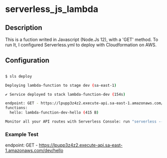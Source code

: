 # serverless_js_lambda

## Description

This is a fuction writed in Javascript (Node.Js 12), with a 'GET' method. To run It, I configured Serverless.yml to deploy with Cloudformation on AWS.

## Configuration

```bash

$ sls deploy

Deploying lambda-function to stage dev (sa-east-1)

✔ Service deployed to stack lambda-function-dev (154s)

endpoint: GET - https://lpupp3z4z2.execute-api.sa-east-1.amazonaws.com/dev/hello
functions:
  hello: lambda-function-dev-hello (415 B)

Monitor all your API routes with Serverless Console: run "serverless --console"

```

### Example Test

endpoint: GET - https://lpupp3z4z2.execute-api.sa-east-1.amazonaws.com/dev/hello
